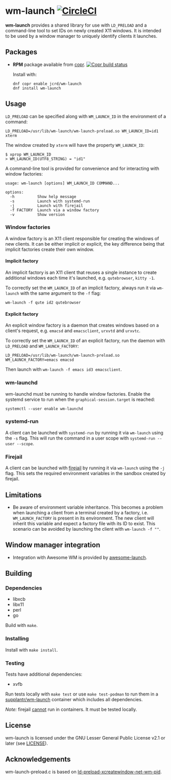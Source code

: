 # wm-launch [![CircleCI](https://circleci.com/gh/jcrd/wm-launch.svg?style=svg)](https://circleci.com/gh/jcrd/wm-launch)

**wm-launch** provides a shared library for use with `LD_PRELOAD` and a
command-line tool to set IDs on newly created X11 windows. It is intended to be
used by a window manager to uniquely identify clients it launches.

## Packages

* **RPM** package available from [copr][1]. [![Copr build status](https://copr.fedorainfracloud.org/coprs/jcrd/wm-launch/package/wm-launch/status_image/last_build.png)](https://copr.fedorainfracloud.org/coprs/jcrd/wm-launch/package/wm-launch/)

  Install with:
  ```
  dnf copr enable jcrd/wm-launch
  dnf install wm-launch
  ```

## Usage

`LD_PRELOAD` can be specified along with `WM_LAUNCH_ID` in the
environment of a command:
```
LD_PRELOAD=/usr/lib/wm-launch/wm-launch-preload.so WM_LAUNCH_ID=id1 xterm
```
The window created by `xterm` will have the property `WM_LAUNCH_ID`:
```
$ xprop WM_LAUNCH_ID
> WM_LAUNCH_ID(UTF8_STRING) = "id1"
```

A command-line tool is provided for convenience and for interacting with window
factories:
```
usage: wm-launch [options] WM_LAUNCH_ID COMMAND...

options:
  -h          Show help message
  -s          Launch with systemd-run
  -j          Launch with firejail
  -f FACTORY  Launch via a window factory
  -v          Show version
```

### Window factories
A window factory is an X11 client responsible for creating the windows of new
clients. It can be either implicit or explicit, the key difference being that
implicit factories create their own window.

#### Implicit factory
An implicit factory is an X11 client that reuses a single instance to create
additional windows each time it's launched, e.g. `qutebrowser`, `kitty -1`.

To correctly set the `WM_LAUNCH_ID` of an implicit factory, always run it via
`wm-launch` with the same argument to the `-f` flag:
```
wm-launch -f qute id2 qutebrowser
```

#### Explicit factory
An explicit window factory is a daemon that creates windows based on a client's
request, e.g. `emacsd` and `emacsclient`, `urxvtd` and `urxvtc`.

To correctly set the `WM_LAUNCH_ID` of an explicit factory, run the daemon with
`LD_PRELOAD` and `WM_LAUNCH_FACTORY`:
```
LD_PRELOAD=/usr/lib/wm-launch/wm-launch-preload.so WM_LAUNCH_FACTORY=emacs emacsd
```

Then launch with `wm-launch -f emacs id3 emacsclient`.

### wm-launchd

wm-launchd must be running to handle window factories. Enable the systemd
service to run when the `graphical-session.target` is reached:
```
systemctl --user enable wm-launchd
```

### systemd-run
A client can be launched with `systemd-run` by running it via `wm-launch` using
the `-s` flag. This will run the command in a user scope with
`systemd-run --user --scope`.

### Firejail
A client can be launched with [firejail](https://github.com/netblue30/firejail)
by running it via `wm-launch` using the `-j` flag. This sets the required
environment variables in the sandbox created by firejail.

## Limitations
* Be aware of environment variable inheritance. This becomes a problem when
  launching a client from a terminal created by a factory, i.e.
  `WM_LAUNCH_FACTORY` is present in its environment. The new client will inherit
  this variable and expect a factory file with its ID to exist. This scenario
  can be avoided by launching the client with `wm-launch -f ""`.

## Window manager integration
* Integration with Awesome WM is provided by
  [awesome-launch](https://github.com/jcrd/awesome-launch).

## Building

### Dependencies
* libxcb
* libx11
* perl
* go

Build with `make`.

### Installing

Install with `make install`.

### Testing

Tests have additional dependencies:
* xvfb

Run tests locally with `make test` or use `make test-podman` to run them in a
[supplantr/wm-launch](https://hub.docker.com/r/supplantr/wm-launch) container
which includes all dependencies.

*Note:* firejail [cannot](https://github.com/netblue30/firejail/issues/2579)
run in containers. It must be tested locally.

## License

wm-launch is licensed under the GNU Lesser General Public License v2.1 or later
(see [LICENSE](LICENSE)).

## Acknowledgements

wm-launch-preload.c is based on
[ld-preload-xcreatewindow-net-wm-pid](https://github.com/deepfire/ld-preload-xcreatewindow-net-wm-pid).

[1]: https://copr.fedorainfracloud.org/coprs/jcrd/wm-launch/
